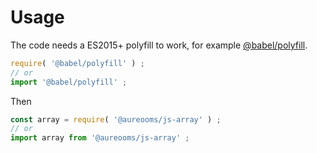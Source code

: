 # Usage
The code needs a ES2015+ polyfill to work, for example
[@babel/polyfill](https://babeljs.io/docs/usage/polyfill).
```js
require( '@babel/polyfill' ) ;
// or
import '@babel/polyfill' ;
```

Then
```js
const array = require( '@aureooms/js-array' ) ;
// or
import array from '@aureooms/js-array' ;
```
